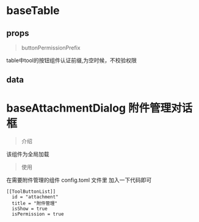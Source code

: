 # baseTable
## props
> buttonPermissionPrefix

table中tool的按钮组件认证前缀,为空时候，不校验权限

## data

#  baseAttachmentDialog 附件管理对话框
> 介绍

该组件为全局加载
> 使用

在需要附件管理的组件 config.toml 文件里 加入一下代码即可
```
[[ToolButtonList]]
  id = "attachment"
  title = "附件管理"
  isShow = true
  isPermission = true
```
